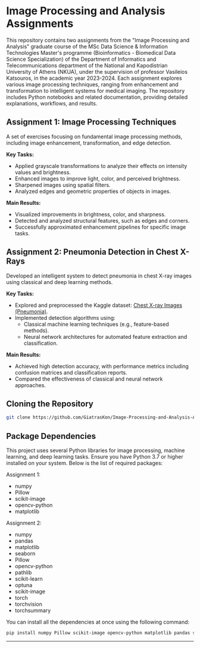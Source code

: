 
# Image Processing and Analysis Assignments

This repository contains two assignments from the "Image Processing and Analysis" graduate course of the MSc Data Science & Information Technologies Master's programme (Bioinformatics - Biomedical Data Science Specialization) of the Department of Informatics and Telecommunications department of the National and Kapodistrian University of Athens (NKUA), under the supervision of professor Vasileios Katsouros, in the academic year 2023-2024. Each assignment explores various image processing techniques, ranging from enhancement and transformation to intelligent systems for medical imaging. The repository includes Python notebooks and related documentation, providing detailed explanations, workflows, and results.

## Assignment 1: Image Processing Techniques

A set of exercises focusing on fundamental image processing methods, including image enhancement, transformation, and edge detection.

**Key Tasks:**
- Applied grayscale transformations to analyze their effects on intensity values and brightness.
- Enhanced images to improve light, color, and perceived brightness.
- Sharpened images using spatial filters.
- Analyzed edges and geometric properties of objects in images.

**Main Results:**
- Visualized improvements in brightness, color, and sharpness.
- Detected and analyzed structural features, such as edges and corners.
- Successfully approximated enhancement pipelines for specific image tasks.

## Assignment 2: Pneumonia Detection in Chest X-Rays

Developed an intelligent system to detect pneumonia in chest X-ray images using classical and deep learning methods.

**Key Tasks:**
- Explored and preprocessed the Kaggle dataset: [Chest X-ray Images (Pneumonia)](https://www.kaggle.com/datasets/paultimothymooney/chest-xray-pneumonia).
- Implemented detection algorithms using:
    - Classical machine learning techniques (e.g., feature-based methods).
    - Neural network architectures for automated feature extraction and classification.

**Main Results:**
- Achieved high detection accuracy, with performance metrics including confusion matrices and classification reports.
- Compared the effectiveness of classical and neural network approaches.

## Cloning the Repository

```sh
git clone https://github.com/GiatrasKon/Image-Processing-and-Analysis-Assignments.git
```

## Package Dependencies

This project uses several Python libraries for image processing, machine learning, and deep learning tasks. Ensure you have Python 3.7 or higher installed on your system. Below is the list of required packages:

Assignment 1:
- numpy
- Pillow
- scikit-image
- opencv-python
- matplotlib

Assignment 2:
- numpy
- pandas
- matplotlib
- seaborn
- Pillow
- opencv-python
- pathlib
- scikit-learn
- optuna
- scikit-image
- torch
- torchvision
- torchsummary

You can install all the dependencies at once using the following command:

```sh
pip install numpy Pillow scikit-image opencv-python matplotlib pandas seaborn pathlib scikit-learn optuna scikit-image torch torchvision torchsummary
```

---